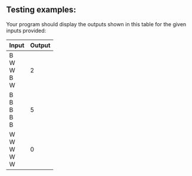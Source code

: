 ## Testing examples:

Your program should display the outputs shown in this table for the given
inputs provided:

| Input                 | Output |
| --------------------- | ------ |
| B<br>W<br>W<br>B<br>W | 2      |
| B<br>B<br>B<br>B<br>B | 5      |
| W<br>W<br>W<br>W<br>W | 0      |
